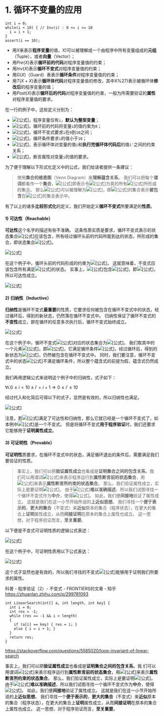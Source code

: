 
# 1. 循环不变量的应用



```
int i = 0;
while(i < 10) { // Inv(i) : 0 <= i <= 10
  i = i + 1;
}
assert(i == 10);
```



- 用$X$来表示**程序变量**的值，X)可以被理解成一个由程序中所有变量组成的**元组**（Tuple），或者**向量**（Vector）；
- 用$Pre(X)$表示**循环前的代码**对程序变量值的约束；
- 用$Inv(X)$表示**循环不变式**对程序变量值的约束；
- 用$G(X)$（Guard）表表示**循环条件**对程序变量值的约束；
- 用$T(X+X)$表示**循环体代码**对程序变量值的修改，其中X%27)表示被循环体**修改后**的程序变量的值；
- 用$Post(X)$表示**循环后的代码**对程序变量值的约束，一般为所需要验证的**属性**对程序变量值的要求。



在一行的例子中，这些定义分别为：

- ![[公式]](https://www.zhihu.com/equation?tex=X+%5Ctriangleq+i)，程序变量仅有`i`，**默认为整型变量**；
- ![[公式]](https://www.zhihu.com/equation?tex=Pre%28X%29+%5Ctriangleq+i+%3D+0)，循环前的代码将变量`i`的值约束为`0`；
- ![[公式]](https://www.zhihu.com/equation?tex=Inv%28X%29+%5Ctriangleq+0+%5Cle+i+%5Cle+10)，循环不变式要求`i`在`0`到`10`之间；
- ![[公式]](https://www.zhihu.com/equation?tex=G%28X%29+%5Ctriangleq+i+%3C+10)，循环条件要求`i`的值小于`10`；
- ![[公式]](https://www.zhihu.com/equation?tex=T%28X%2C+X%27%29+%5Ctriangleq+i%27+%3D+i+%2B+1)，表示循环体对变量的值`i`和**执行完循环体代码后**的值`i'`之间的约束关系；
- ![[公式]](https://www.zhihu.com/equation?tex=Post%28X%29+%5Ctriangleq+i+%3D+10)，断言属性对变量`i`的值的要求。

为了便于理解以下形式化定义中的公式，我们给读者提供一条建议：

> 使用**集合的维恩图**（Venn Diagram）来**理解蕴含关系**。 我们可以把每个**谓词**都看作一个**集合**，![[公式]](https://www.zhihu.com/equation?tex=P%28X%29)即表示令![[公式]](https://www.zhihu.com/equation?tex=P)为真的所有![[公式]](https://www.zhihu.com/equation?tex=X)所形成的集合。 那么![[公式]](https://www.zhihu.com/equation?tex=P%28X%29+%5CRightarrow+Q%28X%29)可以被理解为![[公式]](https://www.zhihu.com/equation?tex=P%28X%29+%5Csubseteq+Q%28X%29)，即![[公式]](https://www.zhihu.com/equation?tex=P%28X%29)的集合表示**被包含**在![[公式]](https://www.zhihu.com/equation?tex=Q%28X%29)的集合表示中。

有了以上的诸多**比较形式化**的定义，我们开始定义**循环不变式**所要满足的**性质**。

#### 1) 可达性（Reachable）

**可达性**这个名字的描述有些不准确。 这条性质实质是要求，循环不变式表示的状态集合![[公式]](https://www.zhihu.com/equation?tex=Inv%28X%29)应该包含，所有经过循环头前的代码所能到达的状态，所形成的集合，即状态集合![[公式]](https://www.zhihu.com/equation?tex=Pre%28X%29)。

![[公式]](https://www.zhihu.com/equation?tex=%5Cforall+X.+Pre%28X%29+%5CRightarrow+Inv%28X%29)

在这个例子中，循环头前的代码形成的约束为![[公式]](https://www.zhihu.com/equation?tex=i+%3D+0)。 这就意味着，不变式应该包含所有满足![[公式]](https://www.zhihu.com/equation?tex=i+%3D+0)的状态。 实事上，![[公式]](https://www.zhihu.com/equation?tex=0+%5Cle+i+%5Cle+10)包含![[公式]](https://www.zhihu.com/equation?tex=i+%3D+0)，即![[公式]](https://www.zhihu.com/equation?tex=%5C%7B0%5C%7D+%5Csubseteq+%5C%7B0%2C+1%2C+...%2C+10%5C%7D)，所以可达性成立。

![[公式]](https://www.zhihu.com/equation?tex=%5Cforall+i.+i+%3D+0+%5CRightarrow+0+%5Cle+i+%5Cle+10)

#### 2) 归纳性（Inductive）

**归纳性**是循环不变式**最重要**的性质，它要求任何被包含在循环不变式中的状态，经过循环后，得到的新状态，仍然落在循环不变式中。 归纳性保证了循环不变式的**不变性**成立，即在循环的任意多次执行后，循环不变式始终成立。

![[公式]](https://www.zhihu.com/equation?tex=%5Cforall+X.+Inv%28X%29+%5Cwedge+G%28X%29+%5Cwedge+T%28X%2C+X%27%29+%5CRightarrow+Inv%28X%27%29)

在这个例子中，循环不变式![[公式]](https://www.zhihu.com/equation?tex=0+%5Cle+i+%5Cle+10)对应的状态集合为![[公式]](https://www.zhihu.com/equation?tex=%5C%7B0%2C+1%2C+...%2C+10%5C%7D)。 我们取其中的一个元素![[公式]](https://www.zhihu.com/equation?tex=1)，即![[公式]](https://www.zhihu.com/equation?tex=i+%3D+1)，它满足循环条件![[公式]](https://www.zhihu.com/equation?tex=i+%3C+10)，经过循环后，得到的新状态为![[公式]](https://www.zhihu.com/equation?tex=2)，仍然被包含在循环不变式中。 同时，我们要注意，循环不变式中的状态![[公式]](https://www.zhihu.com/equation?tex=i+%3D+10)不满足循环条件，所以整个蕴含式的前提为假，蕴含式仍然成立。

我们再用逻辑公式来说明这个例子中的归纳性，式子如下：

$\forall i . 0 \leq i < 10 \wedge i' = i+1 \Rightarrow 0 \leq i' \leq 10$

经过代入和化简后可得以下的式子，显然是有效的，所以归纳性也满足。

![[公式]](https://www.zhihu.com/equation?tex=%5Cforall+i.+1+%5Cle+i%27+%5Cle+11+%5Cwedge+i%27+%3C+11+%5C%5C+%0A%5CRightarrow+%5C%5C%0A0+%5Cle+i%27+%5Cle+10)

注意，若![[公式]](https://www.zhihu.com/equation?tex=Inv%28X%29)满足了可达性和归纳性，那么它就已经是一个循环不变式了，如本例中![[公式]](https://www.zhihu.com/equation?tex=0+%5Cle+i+%5Cle+10)是一个不变式。 但是将循环不变式**用于程序验证**时，我们还要求它能够用于**证明属性成立**。

#### 3) 可证明性（Provable）

**可证明性**质要求，在循环不变式中的状态，满足循环退出的条件后，需要满足我们要验证的性质。

> 事实上，我们可以把**验证属性成立**也看成是**证明集合之间的包含关系**。我 们可以用谓词![[公式]](https://www.zhihu.com/equation?tex=Prog%28X%29)来表示程序运行到**属性断言前的状态集合**，用![[公式]](https://www.zhihu.com/equation?tex=Post%28X%29)来表示**属性断言所约束的状态集合**。 那么，我们验证属性成立，实际上是要证明![[公式]](https://www.zhihu.com/equation?tex=Prog%28X%29+%5Csubseteq+Post%28X%29)。 由于![[公式]](https://www.zhihu.com/equation?tex=Prog%28X%29)**难以准确描述**，所以我们试图寻找一个循环不变式作为**中介**，使得![[公式]](https://www.zhihu.com/equation?tex=Prog%28X%29+%5Csubseteq+%28Inv%28X%29%5Cwedge+%5Cneg+G%28X%29%29+%5Csubseteq+Post%28X%29)。 如此，我们便**间接地**验证了属性成立。 这就是我们在这一小节开始所说的**上近似思想**。 我们寻找一个**便于表示的**，**更大的集合**（不变式）来**近似**原本的集合（程序状态），在更大的集合上**证明**属性成立，从而**间接证明**在原本的集合上属性也成立。 这一思想，对于程序验证而言，**至关重要**。

以下便是不变式可证明性质的逻辑公式表述：

![[公式]](https://www.zhihu.com/equation?tex=%5Cforall+X.+Inv%28X%29+%5Cwedge+%5Cneg+G%28X%29+%5CRightarrow+Post%28X%29)

在这个例子中，可证明性质用以下公式表达：

![[公式]](https://www.zhihu.com/equation?tex=%5Cforall+i.+0+%5Cle+i+%5Cle+10+%5Cwedge+%5Cneg+i+%3C+10+%5CRightarrow+i+%3D+10)

这个式子显然也是有效的，所以我们寻找的不变式![[公式]](https://www.zhihu.com/equation?tex=0+%5Cle+i+%5Cle+10)能够用于证明我们所要求的属性。






























科普 - 程序验证（2）- 不变式 - FRONTIERS的文章 - 知乎
https://zhuanlan.zhihu.com/p/299781093


```
int LinearSearch(int[] a, int length, int key} {
  int i = 0; 
  int res = -1;
  while (res == -1 && i < length) 
  {
    if (a[i] == key) { res = i; }
    else { i = i + 1; }
  } 
  return res;
}
```


https://stackoverflow.com/questions/5585020/loop-invariant-of-linear-search



事实上，我们可以把**验证属性成立**也看成是**证明集合之间的包含关系**。我 们可以用谓词![[公式]](https://www.zhihu.com/equation?tex=Prog%28X%29)来表示程序运行到**属性断言前的状态集合**，用![[公式]](https://www.zhihu.com/equation?tex=Post%28X%29)来表示**属性断言所约束的状态集合**。 那么，我们验证属性成立，实际上是要证明![[公式]](https://www.zhihu.com/equation?tex=Prog%28X%29+%5Csubseteq+Post%28X%29)。 由于![[公式]](https://www.zhihu.com/equation?tex=Prog%28X%29)**难以准确描述**，所以我们试图寻找一个循环不变式作为**中介**，使得![[公式]](https://www.zhihu.com/equation?tex=Prog%28X%29+%5Csubseteq+%28Inv%28X%29%5Cwedge+%5Cneg+G%28X%29%29+%5Csubseteq+Post%28X%29)。 如此，我们便**间接地**验证了属性成立。 这就是我们在这一小节开始所说的**上近似思想**。 我们寻找一个**便于表示的**，**更大的集合**（不变式）来**近似**原本的集合（程序状态），在更大的集合上**证明**属性成立，从而**间接证明**在原本的集合上属性也成立。 这一思想，对于程序验证而言，**至关重要**。




















